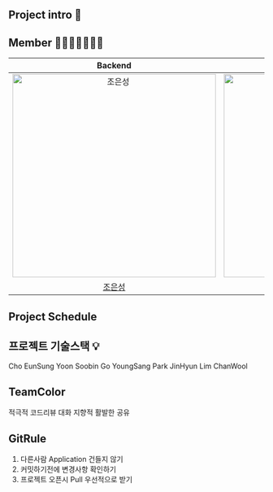 ## Project intro 📝

## Member 👨‍👨‍👧‍👧👩‍👦‍👦
|                                         Backend                                          |                                         Backend                                          |                                         Backend                                          |                                         Backend                                         |                                       Frontend                                        | 
| :--------------------------------------------------------------------------------------: | :--------------------------------------------------------------------------------------: | :--------------------------------------------------------------------------------------: | :-------------------------------------------------------------------------------------: | :-----------------------------------------------------------------------------------: |
| <img src="https://avatars.githubusercontent.com/u/152046800?v=4" width=400px alt="조은성"/> | <img src="https://avatars.githubusercontent.com/u/134928447?v=4" width=400px alt="윤수빈"/> | <img src="https://avatars.githubusercontent.com/u/90615404?v=4" width=400px alt="임찬울"/> | <img src="https://avatars.githubusercontent.com/u/157683508?v=4" width=400px alt="고영상"> | <img src="https://avatars.githubusercontent.com/u/159097835?v=4" width=400px alt="박진현"> |
|                       [조은성](https://github.com/eunseongjo)                        |                            [윤수빈](https://github.com/nunu1101)                            |                            [임찬울](https://github.com/cwul94)                            |                          [고영상](https://github.com/moass2024)                           |                         [박진현](https://github.com/0COK0)                         |

## Project Schedule

## 프로젝트 기술스택 💡
Cho EunSung
Yoon Soobin
Go YoungSang
Park JinHyun
Lim ChanWool

## TeamColor
적극적 코드리뷰
대화 지향적
활발한 공유

## GitRule
1. 다른사람 Application 건들지 않기
2. 커밋하기전에 변경사항 확인하기
3. 프로젝트 오픈시 Pull 우선적으로 받기





